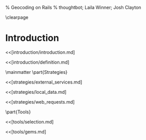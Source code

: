 % Geocoding on Rails
% thoughtbot; Laila Winner; Josh Clayton

\clearpage

# Introduction

<<[introduction/introduction.md]

<<[introduction/definition.md]

\mainmatter
\part{Strategies}

<<[strategies/external_services.md]

<<[strategies/local_data.md]

<<[strategies/web_requests.md]

\part{Tools}

<<[tools/selection.md]

<<[tools/gems.md]

